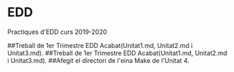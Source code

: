 # EDD
Practiques d'EDD curs 2019-2020

##Treball de 1er Trimestre EDD Acabat(Unitat1.md, Unitat2.md i Unitat3.md). 
##Treball de 1er Trimestre EDD Acabat(Unitat1.md, Unitat2.md i Unitat3.md). 
##Afegit el directori de l'eina Make de l'Unitat 4. 

